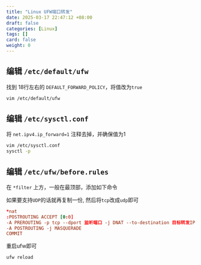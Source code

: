 ```yaml
---
title: "Linux UFW端口转发"
date: 2025-03-17 22:47:12 +08:00
draft: false
categories: [Linux]
tags: []
card: false
weight: 0
---
```


## 编辑 `/etc/default/ufw`

找到 18行左右的 `DEFAULT_FORWARD_POLICY`，将值改为`true`

```bash
vim /etc/default/ufw
```

## 编辑 `/etc/sysctl.conf`

将 `net.ipv4.ip_forward=1` 注释去掉，并确保值为1

```bash
vim /etc/sysctl.conf
sysctl -p
```

## 编辑 `/etc/ufw/before.rules`

在 `*filter` 上方，一般在最顶部，添加如下命令

如果要支持`UDP`的话就再复制一份, 然后将`tcp`改成`udp`即可

```conf
*nat
:POSTROUTING ACCEPT [0:0]
-A PREROUTING -p tcp --dport 监听端口 -j DNAT --to-destination 目标转发IP地址:目标转发端口
-A POSTROUTING -j MASQUERADE
COMMIT
```

重启ufw即可

```bash
ufw reload
```
